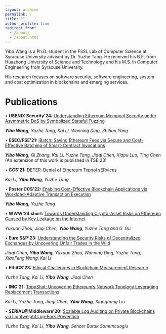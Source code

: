 ```yaml
---
layout: archive
permalink: /
title: ""
author_profile: true
redirect_from: 
  - /about/
  - /about.html
---
```



Yibo Wang is a Ph.D. student in the FSSL Lab of Computer Science at Syracuse University advised by Dr. Yuzhe Tang. He received his B.E. from Huazhong University of Science and Technology and his M.S. in Computer Engineering from Syracuse University. 

His research focuses on software security, software engineering, system and cost optimization in blockchains and emerging services.

Publications
======

&bull; **USENIX Security'24:** <span style="text-decoration: underline;">Understanding Ethereum Mempool Security under Asymmetric DoS by Symbolized Stateful Fuzzing</span>

  _**Yibo Wang**, Yuzhe Tang, Kai Li, Wanning Ding, Zhihua Yang_ 


&bull; **ESEC/FSE'21:** <span style="text-decoration: underline;">iBatch: Saving Ethereum Fees via Secure and Cost-Effective Batching of Smart-Contract Invocations</span> 

  _**Yibo Wang**, Qi Zhang, Kai Li, Yuzhe Tang, Jiaqi Chen, Xiapu Luo, Ting Chen_ (An extension of this work is published in TSE'23)


&bull; **CCS'21:** <span style="text-decoration: underline;">DETER: Denial of Ethereum Txpool sERvices</span> 

  _Kai Li, **Yibo Wang**, Yuzhe Tang_ 


&bull; **Poster CCS'22:** <span style="text-decoration: underline;">Enabling Cost-Effective Blockchain Applications via Workload-Adaptive Transaction Execution</span>

  _**Yibo Wang**, Yuzhe Tang_ 


&bull; **WWW'24 short:** <span style="text-decoration: underline;">Towards Understanding Crypto-Asset Risks on Ethereum Caused by Key Leakage on the Internet</span>

  _Yuxuan Zhou, Jiaqi Chen, **Yibo Wang**, Yuzhe Tang and G. Gu_ 


&bull; **Euro S&P'23:** <span style="text-decoration: underline;">Understanding the Security Risks of Decentralized Exchanges by Uncovering Unfair Trades in the Wild</span>

  _Jiaqi Chen, **Yibo Wang**, Yuxuan Zhou, Wanning Ding, Yuzhe Tang, XiaoFeng Wang, Kai Li_ 


&bull; **EthiCS'23:** <span style="text-decoration: underline;">Ethical Challenges in Blockchain Measurement Research</span>

  _Yuzhe Tang, Kai Li, **Yibo Wang**, Jiaqi Chen_ 

&bull; **IMC'21:** <span style="text-decoration: underline;">TopoShot: Uncovering Ethereum’s Network Topology Leveraging Replacement Transactions</span>

  _Kai Li, Yuzhe Tang, Jiaqi Chen, **Yibo Wang**, Xianghong Liu_ 


&bull; **SERIAL@Middleware'20:** <span style="text-decoration: underline;">Scalable Log Auditing on Private Blockchains via Lightweight Log-Fork Prevention</span>

  _Yuzhe Tang, Kai Li, **Yibo Wang**, Sencer Burak Somuncuoglu_ 





